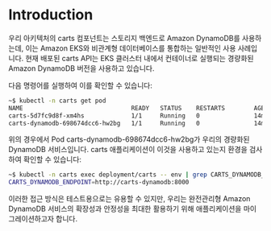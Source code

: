 # Introduction

우리 아키텍처의 carts 컴포넌트는 스토리지 백엔드로 Amazon DynamoDB를 사용하는데, 이는 Amazon EKS와 비관계형 데이터베이스를 통합하는 일반적인 사용 사례입니다. 현재 배포된 carts API는 EKS 클러스터 내에서 컨테이너로 실행되는 경량화된 Amazon DynamoDB 버전을 사용하고 있습니다.

다음 명령어를 실행하여 이를 확인할 수 있습니다:

```bash
~$ kubectl -n carts get pod
NAME                              READY   STATUS    RESTARTS        AGE
carts-5d7fc9d8f-xm4hs             1/1     Running   0               14m
carts-dynamodb-698674dcc6-hw2bg   1/1     Running   0               14m
```



위의 경우에서 Pod carts-dynamodb-698674dcc6-hw2bg가 우리의 경량화된 DynamoDB 서비스입니다. carts 애플리케이션이 이것을 사용하고 있는지 환경을 검사하여 확인할 수 있습니다:

```bash
~$ kubectl -n carts exec deployment/carts -- env | grep CARTS_DYNAMODB_ENDPOINT
CARTS_DYNAMODB_ENDPOINT=http://carts-dynamodb:8000
```

이러한 접근 방식은 테스트용으로는 유용할 수 있지만, 우리는 완전관리형 Amazon DynamoDB 서비스의 확장성과 안정성을 최대한 활용하기 위해 애플리케이션을 마이그레이션하고자 합니다.

